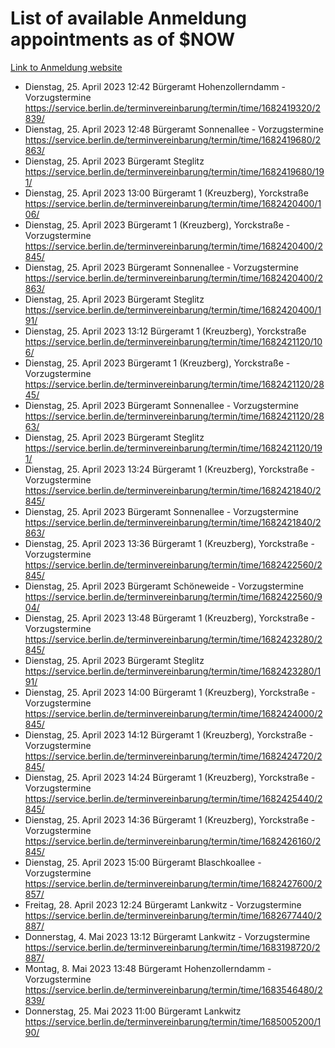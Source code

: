 # List of available Anmeldung appointments as of $NOW
[Link to Anmeldung website](https://service.berlin.de/terminvereinbarung/termin/tag.php?termin=1&anliegen[]=120686&dienstleisterlist=122210,122217,327316,122219,327312,122227,327314,122231,327346,122243,327348,122254,122252,329742,122260,329745,122262,329748,122271,327278,122273,327274,122277,327276,330436,122280,327294,122282,327290,122284,327292,122291,327270,122285,327266,122286,327264,122296,327268,150230,329760,122297,327286,122294,327284,122312,329763,122314,329775,122304,327330,122311,327334,122309,327332,317869,122281,327352,122279,329772,122283,122276,327324,122274,327326,122267,329766,122246,327318,122251,327320,122257,327322,122208,327298,122226,327300&herkunft=http%3A%2F%2Fservice.berlin.de%2Fdienstleistung%2F120686%2F)
- Dienstag, 25. April 2023 12:42 Bürgeramt Hohenzollerndamm - Vorzugstermine https://service.berlin.de/terminvereinbarung/termin/time/1682419320/2839/
- Dienstag, 25. April 2023 12:48 Bürgeramt Sonnenallee - Vorzugstermine https://service.berlin.de/terminvereinbarung/termin/time/1682419680/2863/
- Dienstag, 25. April 2023  Bürgeramt Steglitz https://service.berlin.de/terminvereinbarung/termin/time/1682419680/191/
- Dienstag, 25. April 2023 13:00 Bürgeramt 1 (Kreuzberg), Yorckstraße https://service.berlin.de/terminvereinbarung/termin/time/1682420400/106/
- Dienstag, 25. April 2023  Bürgeramt 1 (Kreuzberg), Yorckstraße - Vorzugstermine https://service.berlin.de/terminvereinbarung/termin/time/1682420400/2845/
- Dienstag, 25. April 2023  Bürgeramt Sonnenallee - Vorzugstermine https://service.berlin.de/terminvereinbarung/termin/time/1682420400/2863/
- Dienstag, 25. April 2023  Bürgeramt Steglitz https://service.berlin.de/terminvereinbarung/termin/time/1682420400/191/
- Dienstag, 25. April 2023 13:12 Bürgeramt 1 (Kreuzberg), Yorckstraße https://service.berlin.de/terminvereinbarung/termin/time/1682421120/106/
- Dienstag, 25. April 2023  Bürgeramt 1 (Kreuzberg), Yorckstraße - Vorzugstermine https://service.berlin.de/terminvereinbarung/termin/time/1682421120/2845/
- Dienstag, 25. April 2023  Bürgeramt Sonnenallee - Vorzugstermine https://service.berlin.de/terminvereinbarung/termin/time/1682421120/2863/
- Dienstag, 25. April 2023  Bürgeramt Steglitz https://service.berlin.de/terminvereinbarung/termin/time/1682421120/191/
- Dienstag, 25. April 2023 13:24 Bürgeramt 1 (Kreuzberg), Yorckstraße - Vorzugstermine https://service.berlin.de/terminvereinbarung/termin/time/1682421840/2845/
- Dienstag, 25. April 2023  Bürgeramt Sonnenallee - Vorzugstermine https://service.berlin.de/terminvereinbarung/termin/time/1682421840/2863/
- Dienstag, 25. April 2023 13:36 Bürgeramt 1 (Kreuzberg), Yorckstraße - Vorzugstermine https://service.berlin.de/terminvereinbarung/termin/time/1682422560/2845/
- Dienstag, 25. April 2023  Bürgeramt Schöneweide - Vorzugstermine https://service.berlin.de/terminvereinbarung/termin/time/1682422560/904/
- Dienstag, 25. April 2023 13:48 Bürgeramt 1 (Kreuzberg), Yorckstraße - Vorzugstermine https://service.berlin.de/terminvereinbarung/termin/time/1682423280/2845/
- Dienstag, 25. April 2023  Bürgeramt Steglitz https://service.berlin.de/terminvereinbarung/termin/time/1682423280/191/
- Dienstag, 25. April 2023 14:00 Bürgeramt 1 (Kreuzberg), Yorckstraße - Vorzugstermine https://service.berlin.de/terminvereinbarung/termin/time/1682424000/2845/
- Dienstag, 25. April 2023 14:12 Bürgeramt 1 (Kreuzberg), Yorckstraße - Vorzugstermine https://service.berlin.de/terminvereinbarung/termin/time/1682424720/2845/
- Dienstag, 25. April 2023 14:24 Bürgeramt 1 (Kreuzberg), Yorckstraße - Vorzugstermine https://service.berlin.de/terminvereinbarung/termin/time/1682425440/2845/
- Dienstag, 25. April 2023 14:36 Bürgeramt 1 (Kreuzberg), Yorckstraße - Vorzugstermine https://service.berlin.de/terminvereinbarung/termin/time/1682426160/2845/
- Dienstag, 25. April 2023 15:00 Bürgeramt Blaschkoallee - Vorzugstermine https://service.berlin.de/terminvereinbarung/termin/time/1682427600/2857/
- Freitag, 28. April 2023 12:24 Bürgeramt Lankwitz - Vorzugstermine https://service.berlin.de/terminvereinbarung/termin/time/1682677440/2887/
- Donnerstag, 4. Mai 2023 13:12 Bürgeramt Lankwitz - Vorzugstermine https://service.berlin.de/terminvereinbarung/termin/time/1683198720/2887/
- Montag, 8. Mai 2023 13:48 Bürgeramt Hohenzollerndamm - Vorzugstermine https://service.berlin.de/terminvereinbarung/termin/time/1683546480/2839/
- Donnerstag, 25. Mai 2023 11:00 Bürgeramt Lankwitz https://service.berlin.de/terminvereinbarung/termin/time/1685005200/190/
